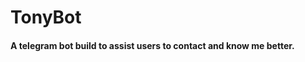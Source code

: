 
# TonyBot
<h4>A telegram bot build to assist users to contact and know me better.</h4>
<a href="https://t.me/hello_aman_bot>telegram link</a>

